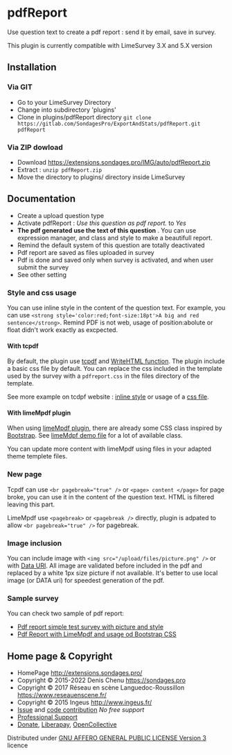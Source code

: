 pdfReport
==============

Use question text to create a pdf report : send it by email, save in survey.

This plugin is currently compatible with LimeSurvey 3.X and 5.X version

## Installation

### Via GIT
- Go to your LimeSurvey Directory
- Change into subdirectory 'plugins'
- Clone in plugins/pdfReport directory `git clone https://gitlab.com/SondagesPro/ExportAndStats/pdfReport.git pdfReport`

### Via ZIP dowload
- Download <https://extensions.sondages.pro/IMG/auto/pdfReport.zip>
- Extract : `unzip pdfReport.zip`
- Move the directory to  plugins/ directory inside LimeSurvey

## Documentation
- Create a upload question type
- Activate pdfReport : _Use this question as pdf report._ to _Yes_
- **The pdf generated use the text of this question** . You can use expression manager, and class and style to make a beautifull report.
- Remind the default system of this question are totally deactivated
- Pdf report are saved as files uploaded in survey
- Pdf is done and saved only when survey is activated, and when user submit the survey
- See other setting

### Style and css usage

You can use inline style in the content of the question text. For example, you can use `<strong style='color:red;font-size:18pt'>A big and red sentence</strong>`.  Remind PDF is not web, usage of position:abolute or float didn't work exactly as excpected.

#### With tcpdf 

By default, the plugin use [tcpdf](https://tcpdf.org/) and [WriteHTML function](https://tcpdf.org/docs/srcdoc/TCPDF/source-class-TCPDF/#17080). The plugin include a basic css file by default. You can replace the css included in the template used by the survey with a `pdfreport.css` in the files directory of the template.

See more example on tcdpf website : [inline style](https://tcpdf.org/examples/example_006/) or usage of a [css file](https://tcpdf.org/examples/example_061/).

#### With limeMpdf plugin

When using [limeMpdf plugin](https://gitlab.com/SondagesPro/coreAndTools/limeMpdf), there are already some CSS class inspired by [Bootstrap](https://getbootstrap.com/docs/3.3/css/). See [limeMdpf demo file](https://gitlab.com/SondagesPro/coreAndTools/limeMpdf/-/blob/master/assets/Demo%20of%20limeMpdf.pdf) for a lot of available class.

You can update more content with limeMpdf using files in your adapted theme templete files.

### New page

Tcpdf can use `<br pagebreak="true" />` or `<page> content </page>` for page broke, you can use it in the content of the question text. HTML is filtered leaving this part.

LimeMpdf use `<pagebreak>` or `<pagebreak />` directly, plugin is adpated to allow `<br pagebreak="true" />` for pagebreak.

### Image inclusion

You can include image with `<img src="/upload/files/picture.png" />` or with [Data URI](https://en.wikipedia.org/wiki/Data_URI_scheme). All image are validated before included in the pdf and replaced by a white 1px size picture if not available. It's better to use local image (or DATA uri) for speedest generation of the pdf.

### Sample survey

You can check two sample of pdf report: 

- [Pdf report simple test survey with picture and style](https://demo.sondages.pro/476956?newtest=Y)
- [Pdf Report with LimeMpdf and usage od Bootstrap CSS](https://demo.sondages.pro/226435?newtest=Y)

## Home page & Copyright
- HomePage <http://extensions.sondages.pro/>
- Copyright © 2015-2022 Denis Chenu <https://sondages.pro>
- Copyright © 2017 Réseau en scène Languedoc-Roussillon <https://www.reseauenscene.fr/>
- Copyright © 2015 Ingeus <http://www.ingeus.fr/>
- [Issue](https://gitlab.com/SondagesPro/ExportAndStats/pdfReport/-/issues) and [code contribution](https://gitlab.com/SondagesPro/ExportAndStats/pdfReport/-/merge_requests) _No free support_ 
- [Professional Support](https://support.sondages.pro)
- [Donate](https://support.sondages.pro/open.php?topicId=12), [Liberapay](https://liberapay.com/SondagesPro/), [OpenCollective](https://opencollective.com/sondagespro)

Distributed under [GNU AFFERO GENERAL PUBLIC LICENSE Version 3](http://www.gnu.org/licenses/agpl.txt) licence

